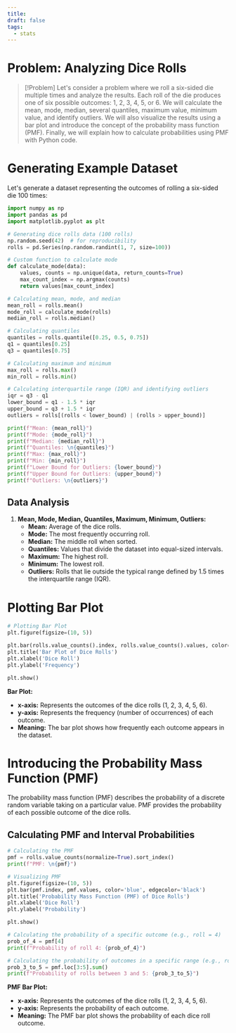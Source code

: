 ```yaml
---
title: 
draft: false
tags:
  - stats
---
```

# Problem: Analyzing Dice Rolls

>[!Problem]
>Let's consider a problem where we roll a six-sided die multiple times and analyze the results. Each roll of the die produces one of six possible outcomes: 1, 2, 3, 4, 5, or 6. We will calculate the mean, mode, median, several quantiles, maximum value, minimum value, and identify outliers. We will also visualize the results using a bar plot and introduce the concept of the probability mass function (PMF). Finally, we will explain how to calculate probabilities using PMF with Python code.

# Generating Example Dataset

Let's generate a dataset representing the outcomes of rolling a six-sided die 100 times:

```python
import numpy as np
import pandas as pd
import matplotlib.pyplot as plt

# Generating dice rolls data (100 rolls)
np.random.seed(42)  # for reproducibility
rolls = pd.Series(np.random.randint(1, 7, size=100))

# Custom function to calculate mode
def calculate_mode(data):
    values, counts = np.unique(data, return_counts=True)
    max_count_index = np.argmax(counts)
    return values[max_count_index]

# Calculating mean, mode, and median
mean_roll = rolls.mean()
mode_roll = calculate_mode(rolls)
median_roll = rolls.median()

# Calculating quantiles
quantiles = rolls.quantile([0.25, 0.5, 0.75])
q1 = quantiles[0.25]
q3 = quantiles[0.75]

# Calculating maximum and minimum
max_roll = rolls.max()
min_roll = rolls.min()

# Calculating interquartile range (IQR) and identifying outliers
iqr = q3 - q1
lower_bound = q1 - 1.5 * iqr
upper_bound = q3 + 1.5 * iqr
outliers = rolls[(rolls < lower_bound) | (rolls > upper_bound)]

print(f"Mean: {mean_roll}")
print(f"Mode: {mode_roll}")
print(f"Median: {median_roll}")
print(f"Quantiles: \n{quantiles}")
print(f"Max: {max_roll}")
print(f"Min: {min_roll}")
print(f"Lower Bound for Outliers: {lower_bound}")
print(f"Upper Bound for Outliers: {upper_bound}")
print(f"Outliers: \n{outliers}")
```

## Data Analysis

1. **Mean, Mode, Median, Quantiles, Maximum, Minimum, Outliers:**
   - **Mean:** Average of the dice rolls.
   - **Mode:** The most frequently occurring roll.
   - **Median:** The middle roll when sorted.
   - **Quantiles:** Values that divide the dataset into equal-sized intervals.
   - **Maximum:** The highest roll.
   - **Minimum:** The lowest roll.
   - **Outliers:** Rolls that lie outside the typical range defined by 1.5 times the interquartile range (IQR).
# Plotting Bar Plot

```python
# Plotting Bar Plot
plt.figure(figsize=(10, 5))

plt.bar(rolls.value_counts().index, rolls.value_counts().values, color='blue', edgecolor='black')
plt.title('Bar Plot of Dice Rolls')
plt.xlabel('Dice Roll')
plt.ylabel('Frequency')

plt.show()
```

**Bar Plot:**
   - **x-axis:** Represents the outcomes of the dice rolls (1, 2, 3, 4, 5, 6).
   - **y-axis:** Represents the frequency (number of occurrences) of each outcome.
   - **Meaning:** The bar plot shows how frequently each outcome appears in the dataset.

# Introducing the Probability Mass Function (PMF)

The probability mass function (PMF) describes the probability of a discrete random variable taking on a particular value. PMF provides the probability of each possible outcome of the dice rolls.

## Calculating PMF and Interval Probabilities

```python
# Calculating the PMF
pmf = rolls.value_counts(normalize=True).sort_index()
print(f"PMF: \n{pmf}")

# Visualizing PMF
plt.figure(figsize=(10, 5))
plt.bar(pmf.index, pmf.values, color='blue', edgecolor='black')
plt.title('Probability Mass Function (PMF) of Dice Rolls')
plt.xlabel('Dice Roll')
plt.ylabel('Probability')

plt.show()

# Calculating the probability of a specific outcome (e.g., roll = 4)
prob_of_4 = pmf[4]
print(f"Probability of roll 4: {prob_of_4}")

# Calculating the probability of outcomes in a specific range (e.g., roll between 3 and 5)
prob_3_to_5 = pmf.loc[3:5].sum()
print(f"Probability of rolls between 3 and 5: {prob_3_to_5}")
```

**PMF Bar Plot:**
   - **x-axis:** Represents the outcomes of the dice rolls (1, 2, 3, 4, 5, 6).
   - **y-axis:** Represents the probability of each outcome.
   - **Meaning:** The PMF bar plot shows the probability of each dice roll outcome.
   




